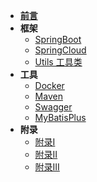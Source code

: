 
* [**前言**](/README)
* **框架**
  * [SpringBoot](/framework/springboot/springboot)
  * [SpringCloud](/framework/springcloud/springcloud)
  * [Utils 工具类](/framework/util/util)
* **工具**
  * [Docker](/tools/docker/dockerMaven)
  * [Maven](/tools/maven/maven)
  * [Swagger](/tools/swagger/swagger)
  * [MyBatisPlus](/tools/mybatisPlus/mybatisPlus)
* **附录**
  * [附录I](/appendix/appendix01)
  * [附录II](/appendix/appendix02)
  * [附录III](/appendix/appendix03)
